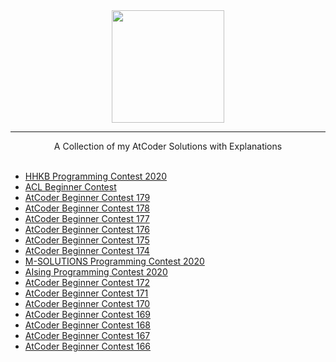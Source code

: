 <div align="center">
    <a href="https://atcoder.jp/users/wingkwong/">
        <img height=180 src="https://user-images.githubusercontent.com/35857179/81494208-9eeb4a00-92d9-11ea-9954-9d65f164e763.png">
    </a>
    <hr>
    A Collection of my AtCoder Solutions with Explanations
</div>

<br/>


- [HHKB Programming Contest 2020](https://github.com/wingkwong/competitive-programming/tree/master/atcoder/contests/hhkb2020)
- [ACL Beginner Contest](https://github.com/wingkwong/competitive-programming/tree/master/atcoder/contests/abl)
- [AtCoder Beginner Contest 179](https://github.com/wingkwong/competitive-programming/tree/master/atcoder/contests/abc179)
- [AtCoder Beginner Contest 178](https://github.com/wingkwong/competitive-programming/tree/master/atcoder/contests/abc178)
- [AtCoder Beginner Contest 177](https://github.com/wingkwong/competitive-programming/tree/master/atcoder/contests/abc177)
- [AtCoder Beginner Contest 176](https://github.com/wingkwong/competitive-programming/tree/master/atcoder/contests/abc176)
- [AtCoder Beginner Contest 175](https://github.com/wingkwong/competitive-programming/tree/master/atcoder/contests/abc175)
- [AtCoder Beginner Contest 174](https://github.com/wingkwong/competitive-programming/tree/master/atcoder/contests/abc174)
- [M-SOLUTIONS Programming Contest 2020](https://github.com/wingkwong/competitive-programming/tree/master/atcoder/contests/m-solutions2020)
- [AIsing Programming Contest 2020](https://github.com/wingkwong/competitive-programming/tree/master/atcoder/contests/aising2020)
- [AtCoder Beginner Contest 172](https://github.com/wingkwong/competitive-programming/tree/master/atcoder/contests/abc172)
- [AtCoder Beginner Contest 171](https://github.com/wingkwong/competitive-programming/tree/master/atcoder/contests/abc171)
- [AtCoder Beginner Contest 170](https://github.com/wingkwong/competitive-programming/tree/master/atcoder/contests/abc170)
- [AtCoder Beginner Contest 169](https://github.com/wingkwong/competitive-programming/tree/master/atcoder/contests/abc169)
- [AtCoder Beginner Contest 168](https://github.com/wingkwong/competitive-programming/tree/master/atcoder/contests/abc168)
- [AtCoder Beginner Contest 167](https://github.com/wingkwong/competitive-programming/tree/master/atcoder/contests/abc167)
- [AtCoder Beginner Contest 166](https://github.com/wingkwong/competitive-programming/tree/master/atcoder/contests/abc166)